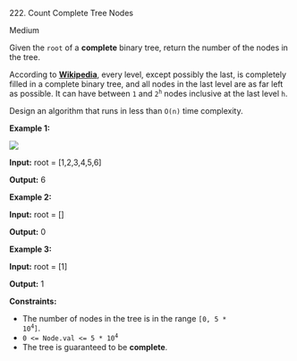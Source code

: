 222\. Count Complete Tree Nodes

Medium

Given the `root` of a **complete** binary tree, return the number of the nodes in the tree.

According to **[Wikipedia](http://en.wikipedia.org/wiki/Binary_tree#Types_of_binary_trees)**, every level, except possibly the last, is completely filled in a complete binary tree, and all nodes in the last level are as far left as possible. It can have between `1` and <code>2<sup>h</sup></code> nodes inclusive at the last level `h`.

Design an algorithm that runs in less than `O(n)` time complexity.

**Example 1:**

![](https://leetcode-in-java.github.io/src/main/java/g0201_0300/s0222_count_complete_tree_nodes/complete.jpg)

**Input:** root = [1,2,3,4,5,6]

**Output:** 6 

**Example 2:**

**Input:** root = []

**Output:** 0 

**Example 3:**

**Input:** root = [1]

**Output:** 1 

**Constraints:**

*   The number of nodes in the tree is in the range <code>[0, 5 * 10<sup>4</sup>]</code>.
*   <code>0 <= Node.val <= 5 * 10<sup>4</sup></code>
*   The tree is guaranteed to be **complete**.